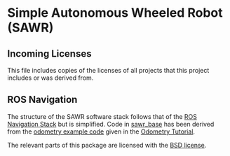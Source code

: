Simple Autonomous Wheeled Robot (SAWR)
======================================

Incoming Licenses
-----------------
This file includes copies of the licenses of all projects that this project includes or was derived from.

ROS Navigation
--------------
The structure of the SAWR software stack follows that of the [ROS Navigation Stack](http://wiki.ros.org/navigation) but is
simplified.  Code in [sawr_base](sawr_base) has been derived from the 
[odometry example code](https://github.com/ros-planning/navigation_tutorials/tree/indigo-devel/odometry_publisher_tutorial) 
given in the [Odometry Tutorial](http://wiki.ros.org/navigation/Tutorials/RobotSetup/Odom).

The relevant parts of this package are licensed with the [BSD license](https://en.wikipedia.org/wiki/BSD_licenses).
